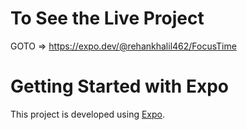 # To See the Live Project

GOTO => https://expo.dev/@rehankhalil462/FocusTime

# Getting Started with Expo

This project is developed using [Expo](https://expo.dev/).
